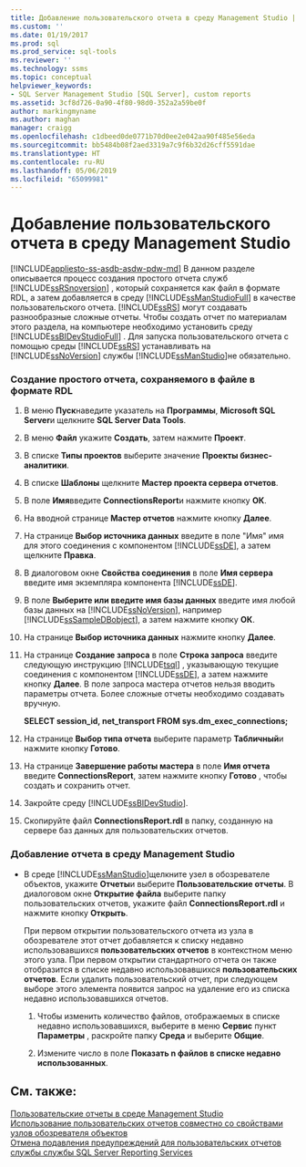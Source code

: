 ```yaml
---
title: Добавление пользовательского отчета в среду Management Studio | Документация Майкрософт
ms.custom: ''
ms.date: 01/19/2017
ms.prod: sql
ms.prod_service: sql-tools
ms.reviewer: ''
ms.technology: ssms
ms.topic: conceptual
helpviewer_keywords:
- SQL Server Management Studio [SQL Server], custom reports
ms.assetid: 3cf8d726-0a90-4f80-98d0-352a2a59be0f
author: markingmyname
ms.author: maghan
manager: craigg
ms.openlocfilehash: c1dbeed0de0771b70d0ee2e042aa90f485e56eda
ms.sourcegitcommit: bb5484b08f2aed3319a7c9f6b32d26cff5591dae
ms.translationtype: HT
ms.contentlocale: ru-RU
ms.lasthandoff: 05/06/2019
ms.locfileid: "65099981"
---
```

# <a name="add-a-custom-report-to-management-studio"></a>Добавление пользовательского отчета в среду Management Studio
[!INCLUDE[appliesto-ss-asdb-asdw-pdw-md](../../includes/appliesto-ss-asdb-asdw-pdw-md.md)]
В данном разделе описывается процесс создания простого отчета служб [!INCLUDE[ssRSnoversion](../../includes/ssrsnoversion-md.md)] , который сохраняется как файл в формате RDL, а затем добавляется в среду [!INCLUDE[ssManStudioFull](../../includes/ssmanstudiofull-md.md)] в качестве пользовательского отчета. [!INCLUDE[ssRS](../../includes/ssrs.md)] могут создавать разнообразные сложные отчеты. Чтобы создать отчет по материалам этого раздела, на компьютере необходимо установить среду [!INCLUDE[ssBIDevStudioFull](../../includes/ssbidevstudiofull_md.md)] . Для запуска пользовательского отчета с помощью среды [!INCLUDE[ssRS](../../includes/ssrs.md)] устанавливать на [!INCLUDE[ssNoVersion](../../includes/ssnoversion-md.md)] службы [!INCLUDE[ssManStudio](../../includes/ssmanstudio-md.md)]не обязательно.  
  
 
### <a name="to-create-a-simple-report-saved-as-an-rdl-file"></a>Создание простого отчета, сохраняемого в файле в формате RDL  
  
1.  В меню **Пуск**наведите указатель на **Программы**, **Microsoft SQL Server**и щелкните **SQL Server Data Tools**.  
  
2.  В меню **Файл** укажите **Создать**, затем нажмите **Проект**.  
  
3.  В списке **Типы проектов** выберите значение **Проекты бизнес-аналитики**.  
  
4.  В списке **Шаблоны** щелкните **Мастер проекта сервера отчетов**.  
  
5.  В поле **Имя**введите **ConnectionsReport**и нажмите кнопку **ОК**.  
  
6.  На вводной странице **Мастер отчетов** нажмите кнопку **Далее**.  
  
7.  На странице **Выбор источника данных** введите в поле "Имя" имя для этого соединения с компонентом [!INCLUDE[ssDE](../../includes/ssde_md.md)], а затем щелкните **Правка**.  
  
8.  В диалоговом окне **Свойства соединения** в поле **Имя сервера** введите имя экземпляра компонента [!INCLUDE[ssDE](../../includes/ssde_md.md)].  
  
9. В поле **Выберите или введите имя базы данных** введите имя любой базы данных на [!INCLUDE[ssNoVersion](../../includes/ssnoversion-md.md)], например [!INCLUDE[ssSampleDBobject](../../includes/sssampledbobject-md.md)], а затем нажмите кнопку **ОК**.  
  
10. На странице **Выбор источника данных** нажмите кнопку **Далее**.  
  
11. На странице **Создание запроса** в поле **Строка запроса** введите следующую инструкцию [!INCLUDE[tsql](../../includes/tsql-md.md)] , указывающую текущие соединения с компонентом [!INCLUDE[ssDE](../../includes/ssde_md.md)], а затем нажмите кнопку **Далее**. В поле запроса мастера отчетов нельзя вводить параметры отчета. Более сложные отчеты необходимо создавать вручную.  
  
    **SELECT session_id, net_transport FROM sys.dm_exec_connections;**  
  
12. На странице **Выбор типа отчета** выберите параметр **Табличный**и нажмите кнопку **Готово**.  
  
13. На странице **Завершение работы мастера** в поле **Имя отчета** введите **ConnectionsReport**, затем нажмите кнопку **Готово** , чтобы создать и сохранить отчет.  
  
14. Закройте среду [!INCLUDE[ssBIDevStudio](../../includes/ssbidevstudio-md.md)].  
  
15. Скопируйте файл **ConnectionsReport.rdl** в папку, созданную на сервере баз данных для пользовательских отчетов.  
  
### <a name="to-add-a-report-to-management-studio"></a>Добавление отчета в среду Management Studio  
  
-   В среде [!INCLUDE[ssManStudio](../../includes/ssmanstudio-md.md)]щелкните узел в обозревателе объектов, укажите **Отчеты**и выберите **Пользовательские отчеты**. В диалоговом окне **Открытие файла** выберите папку пользовательских отчетов, укажите файл **ConnectionsReport.rdl** и нажмите кнопку **Открыть**.  
  
    При первом открытии пользовательского отчета из узла в обозревателе этот отчет добавляется к списку недавно использовавшихся **пользовательских отчетов** в контекстном меню этого узла. При первом открытии стандартного отчета он также отобразится в списке недавно использовавшихся **пользовательских отчетов**. Если удалить пользовательский отчет, при следующем выборе этого элемента появится запрос на удаление его из списка недавно использовавшихся отчетов.  
  
    1.  Чтобы изменить количество файлов, отображаемых в списке недавно использовавшихся, выберите в меню **Сервис** пункт **Параметры** , раскройте папку **Среда** и выберите **Общие**.  
  
    2.  Измените число в поле **Показать n файлов в списке недавно использованных**.  
  
## <a name="see-also"></a>См. также:  
[Пользовательские отчеты в среде Management Studio](../../ssms/object/custom-reports-in-management-studio.md)  
[Использование пользовательских отчетов совместно со свойствами узлов обозревателя объектов](../../ssms/object/use-custom-reports-with-object-explorer-node-properties.md)  
[Отмена подавления предупреждений для пользовательских отчетов](../../ssms/object/unsuppress-run-custom-report-warnings.md)  
[службы службы SQL Server Reporting Services](../../reporting-services/create-deploy-and-manage-mobile-and-paginated-reports.md)  
  
